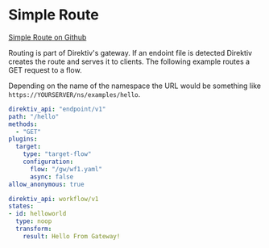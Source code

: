 # Simple Route   
 [Simple Route   on Github](https://github.com/direktiv/direktiv-examples/tree/main/gw)

Routing is part of Direktiv's gateway. If an endoint file is detected Direktiv creates the route and serves it to clients. The following example routes a GET request to a flow. 

Depending on the name of the namespace the URL would be something like `https://YOURSERVER/ns/examples/hello`.



```yaml title="Route"
direktiv_api: "endpoint/v1"
path: "/hello"
methods:
  - "GET"
plugins:
  target:
    type: "target-flow"
    configuration:
      flow: "/gw/wf1.yaml"
      async: false
allow_anonymous: true
```




```yaml title="Flow"
direktiv_api: workflow/v1
states:
- id: helloworld
  type: noop
  transform:
    result: Hello From Gateway!
```
